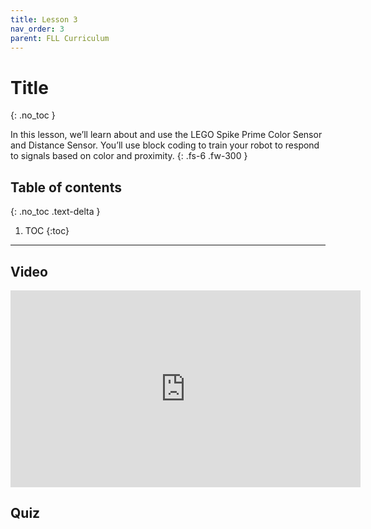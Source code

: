 ```yaml
---
title: Lesson 3
nav_order: 3
parent: FLL Curriculum
---
```


# Title
{: .no_toc }

In this lesson, we’ll learn about and use the LEGO Spike Prime Color Sensor and Distance Sensor. You’ll use block coding to train your robot to respond to signals based on color and proximity.
{: .fs-6 .fw-300 }

## Table of contents
{: .no_toc .text-delta }

1. TOC
{:toc}

---

## Video
<iframe width="560" height="315" src="https://www.youtube.com/embed/ErDj8myI_Tg?si=s1CXRpumwxveoNae" title="YouTube video player" frameborder="0" allow="accelerometer; autoplay; clipboard-write; encrypted-media; gyroscope; picture-in-picture; web-share" referrerpolicy="strict-origin-when-cross-origin" allowfullscreen></iframe>


## Quiz

